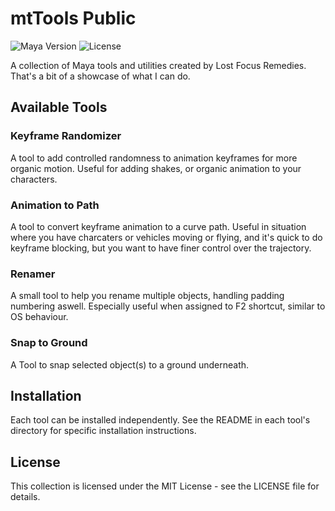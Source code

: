 # mtTools Public
![Maya Version](https://img.shields.io/badge/Maya-2020%2B-informational)
![License](https://img.shields.io/badge/License-MIT-green)

A collection of Maya tools and utilities created by Lost Focus Remedies.  
That's a bit of a showcase of what I can do. 

## Available Tools

### Keyframe Randomizer
A tool to add controlled randomness to animation keyframes for more organic motion. Useful for adding shakes, or organic animation to your characters. 

### Animation to Path
A tool to convert keyframe animation to a curve path. Useful in situation where you have charcaters or vehicles moving or flying, and it's quick to do keyframe blocking, but you want to have finer control over the trajectory. 

### Renamer
A small tool to help you rename multiple objects, handling padding numbering aswell. 
Especially useful when assigned to F2 shortcut, similar to OS behaviour. 

### Snap to Ground
A Tool to snap selected object(s) to a ground underneath. 

## Installation

Each tool can be installed independently. See the README in each tool's directory for specific installation instructions.

## License

This collection is licensed under the MIT License - see the LICENSE file for details.